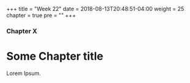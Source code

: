 +++
title = "Week 22"
date = 2018-08-13T20:48:51-04:00
weight = 25
chapter = true
pre = "<b></b>"
+++

### Chapter X

# Some Chapter title

Lorem Ipsum.